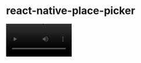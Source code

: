 # react-native-place-picker

  <video src='https://github.com/b0iq/react-native-place-picker/assets/106549013/550551fd-5e25-40be-9b01-7698f4d48e2e' width='180'/>
  <p align="center">
      <a href="https://badge.fury.io/js/react-native-place-picker">
      <img alt="NPM Version" src="https://badge.fury.io/js/react-native-place-picker.svg" />
    </a>
    <a href="https://github.com/b0iq/react-native-place-picker/actions">
      <img alt="Tests Passing" src="https://github.com/anuraghazra/github-readme-stats/workflows/Test/badge.svg" />
    </a>
    <a href="https://github.com/anuraghazra/github-readme-stats/graphs/contributors">
      <img alt="GitHub Contributors" src="https://img.shields.io/github/contributors/b0iq/react-native-place-picker" />
    </a>
    <a href="https://codecov.io/gh/b0iq/react-native-place-picker">
      <img src="https://codecov.io/gh/b0iq/react-native-place-picker/branch/master/graph/badge.svg" />
    </a>
    <a href="https://github.com/b0iq/react-native-place-picker/issues">
      <img alt="Issues" src="https://img.shields.io/github/issues/b0iq/react-native-place-picker?color=0088ff" />
    </a>
    <a href="https://github.com/b0iq/react-native-place-picker/pulls">
      <img alt="GitHub pull requests" src="https://img.shields.io/github/issues-pr/b0iq/react-native-place-picker?color=0088ff" />
    </a>
    <br />
    <br />
  </p>

### Features

- [x] 🎨 Theme customization.
- [x] 📱 UI written natively.
- [x] 🗺️ Location reverse-geocoding (coordinate -> address).
- [x] 🔍 Searchable (users can search for location).
- [x] 📍 Device location.
- [x] ⚙️ Fully configurable.
- [x] 🏗️ Supporting Turbo Modules (New Arch) with backward compatibility.
- [x] ⚡ Renders on top of the app (Blazing Fast).
- [x] 📐 Well typed.
- [x] 📦 Significantly small package.
- [x] 🔗 No peer dependencies except React and React-Native <sup>[[1]](#extra)</sup>.

### How is it working?

> This plugin is built only by create native page `UIViewController` for iOS or `Activity` for Android. and present the page in front of React Native Application without any special dependencies just native code

## Installation

```sh
npm install react-native-place-picker
# or
yarn add react-native-place-picker
# or
pnpm add react-native-place-picker
# or
bun add react-native-place-picker
```

### Expo

- You need to add `expo-dev-client` and run `expo run:ios` or `expo run:android`

> **Info** Expo managed app not supported 🚧

### iOS

- If you want to enable user current location button you have to add this to your `Info.plist`

```xml
<key>NSLocationWhenInUseUsageDescription</key>
<string>YOUR_PURPOSE_HERE</string>
```

### Android ⚠️

- Add to your `AndroidManifest.xml` you Google Map API Key or your application will crash

```xml
<meta-data
   android:name="com.google.android.geo.API_KEY"
   android:value="YOUR_KEY" />
```

### Request

```js
import { pickPlace } from "react-native-place-picker";

pickPlace({
  enableUserLocation: true,
  enableGeocoding: true,
  color: "#FF00FF",
  //...etc
})
  .then(console.log)
  .catch(console.log);

// or

pickPlace().then(console.log).catch(console.log);
```

### Result

```ts

{
    /**
     * @description Selected coordinate.
     */
    coordinate: PlacePickerCoordinate;
    /**
     * @description Geocoded address for selected location.
     * @if `enableGeocoding: true`
     */
    address?: PlacePickerAddress;
    /**
     * @description Did cancel the place picker window without selecting.
     */
    didCancel: boolean;
}

```

### PlacePickerOptions

| Property             | Type                                     | Description                                                                           | Default                                     |
| -------------------- | ---------------------------------------- | ------------------------------------------------------------------------------------- | ------------------------------------------- |
| `presentationStyle`  | `PlacePickerPresentationStyle` \| string | Presentation style of the place picker window. **iOS only**                           | `'fullscreen'`                              |
| `title`              | `string`                                 | The title of the place picker window.                                                 | `'Choose Place'`                            |
| `searchPlaceholder`  | `string`                                 | Placeholder for the search bar in the place picker window.                            | `'Search...'`                               |
| `color`              | `string`                                 | Primary color of the theme (map pin, shadow, etc.).                                   | `'#FF0000'`                                 |
| `contrastColor`      | `string`                                 | Contrast color for the primary color.                                                 | `'#FFFFFF'`                                 |
| `locale`             | `string`                                 | Locale for the returned address.                                                      | `'en-US'`                                   |
| `initialCoordinates` | `PlacePickerCoordinate`                  | Initial map position.                                                                 | `{ latitude: 25.2048, longitude: 55.2708 }` |
| `enableGeocoding`    | `boolean`                                | geocoding for the selected address.                                                   | `true`                                      |
| `enableSearch`       | `boolean`                                | search bar for searching specific positions.                                          | `true`                                      |
| `enableUserLocation` | `boolean`                                | current user position button. Requires setup.                                         | `true`                                      |
| `enableLargeTitle`   | `boolean`                                | large navigation bar title of the UIViewController. **iOS only**                      | `true`                                      |
| `rejectOnCancel`     | `boolean`                                | Reject and return nothing if the user dismisses the window without selecting a place. | `true`                                      |

### PlacePickerPresentationStyle

| Enum Value   | Description                            |
| ------------ | -------------------------------------- |
| `modal`      | Presentation style as a modal window.  |
| `fullscreen` | Presentation style in fullscreen mode. |

### PlacePickerAddress

| Property     | Type     | Description                 |
| ------------ | -------- | --------------------------- |
| `name`       | `string` | Name of the location.       |
| `streetName` | `string` | Street name of the address. |
| `city`       | `string` | City of the address.        |
| `state`      | `string` | State of the address.       |
| `zipCode`    | `string` | Zip code of the address.    |
| `country`    | `string` | Country of the address.     |

### PlacePickerCoordinate

| Property    | Type     | Description                |
| ----------- | -------- | -------------------------- |
| `latitude`  | `number` | Latitude of the location.  |
| `longitude` | `number` | Longitude of the location. |

### PlacePickerResults

| Property     | Type                    | Description                                                    |
| ------------ | ----------------------- | -------------------------------------------------------------- |
| `coordinate` | `PlacePickerCoordinate` | Selected coordinate.                                           |
| `address`    | `PlacePickerAddress`    | Geocoded address for selected location (if `enableGeocoding`). |
| `didCancel`  | `boolean`               | Indicates if the place picker was canceled without selecting.  |

## Contributing

See the [contributing guide](CONTRIBUTING.md) to learn how to contribute to the repository and the development workflow.

## License

MIT
